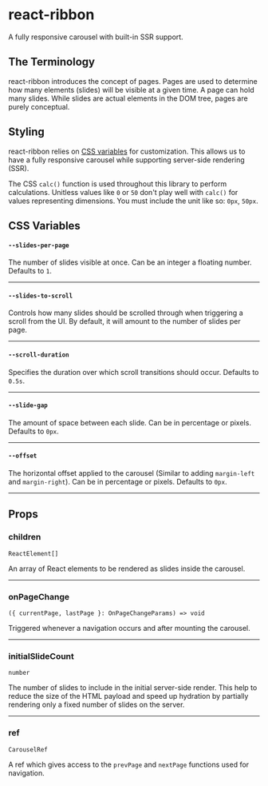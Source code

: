 # react-ribbon

A fully responsive carousel with built-in SSR support.

## The Terminology

react-ribbon introduces the concept of pages. Pages are used to determine how many elements (slides) will be visible at a given time.
A page can hold many slides. While slides are actual elements in the DOM tree, pages are purely conceptual.

## Styling

react-ribbon relies on [CSS variables](https://developer.mozilla.org/en-US/docs/Web/CSS/Using_CSS_custom_properties) for customization. This allows us to have a fully responsive carousel while supporting server-side rendering (SSR).

The CSS `calc()` function is used throughout this library to perform calculations. Unitless values like `0` or `50` don't play well with `calc()` for values representing dimensions. You must include the unit like so: `0px`, `50px`.

## CSS Variables

#### `--slides-per-page`

The number of slides visible at once. Can be an integer a floating number. Defaults to `1`.

---

#### `--slides-to-scroll`

Controls how many slides should be scrolled through when triggering a scroll from the UI. By default, it will amount to the number of slides per page.

---

#### `--scroll-duration`

Specifies the duration over which scroll transitions should occur. Defaults to `0.5s`.

---

#### `--slide-gap`

The amount of space between each slide. Can be in percentage or pixels. Defaults to `0px`.

---

#### `--offset`

The horizontal offset applied to the carousel (Similar to adding `margin-left` and `margin-right`). Can be in percentage or pixels. Defaults to `0px`.

---

## Props

### children

`ReactElement[]`

An array of React elements to be rendered as slides inside the carousel.

---

### onPageChange

`({ currentPage, lastPage }: OnPageChangeParams) => void`

Triggered whenever a navigation occurs and after mounting the carousel.

---

### initialSlideCount

`number`

The number of slides to include in the initial server-side render. This help to reduce the size of the HTML payload and speed up hydration by partially rendering only a fixed number of slides on the server.

---

### ref

`CarouselRef`

A ref which gives access to the `prevPage` and `nextPage` functions used for navigation.

